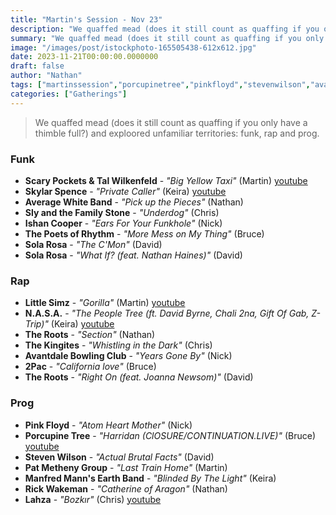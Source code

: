 ```yaml
---
title: "Martin's Session - Nov 23"
description: "We quaffed mead (does it still count as quaffing if you only have a thimble full?) and exploored unfamiliar territories: funk, rap and prog."
summary: "We quaffed mead (does it still count as quaffing if you only have a thimble full?) and exploored unfamiliar territories: funk, rap and prog."
image: "/images/post/istockphoto-165505438-612x612.jpg"
date: 2023-11-21T00:00:00.0000000
draft: false
author: "Nathan"
tags: ["martinssession","porcupinetree","pinkfloyd","stevenwilson","avantdalebowlingclub","solarosa","theroots","littlesimz","rickwakeman","slyandthefamilystone","scarypocketsandtalwilkenfeld","nasa","2pac","lahza","ishancooper","thekingites","skylarspence","patmethenygroup","averagewhiteband","thepoetsofrhythm","manfredmannsearthband","youtube"]
categories: ["Gatherings"]
---
```

> We quaffed mead (does it still count as quaffing if you only have a thimble full?) and exploored unfamiliar territories: funk, rap and prog.
### Funk
- **Scary Pockets & Tal Wilkenfeld** - _"Big Yellow Taxi"_ (Martin) [youtube](https://www.youtube.com/watch?v=8jm1Zl2Fjd4)
- **Skylar Spence** - _"Private Caller"_ (Keira)  [youtube](https://www.youtube.com/watch?v=PsoJNBWkKWQ)
- **Average White Band** - _"Pick up the Pieces"_ (Nathan)
- **Sly and the Family Stone** - _"Underdog"_ (Chris)
- **Ishan Cooper** - _"Ears For Your Funkhole"_ (Nick)
- **The Poets of Rhythm** - _"More Mess on My Thing"_ (Bruce)
- **Sola Rosa** - _"The C'Mon"_ (David)
- **Sola Rosa** - _"What If? (feat. Nathan Haines)"_ (David)
### Rap
- **Little Simz** - _"Gorilla"_ (Martin) [youtube](https://www.youtube.com/watch?v=K7xzmkpwNoA)
- **N.A.S.A.** - _"The People Tree (ft. David Byrne, Chali 2na, Gift Of Gab, Z-Trip)"_ (Keira) [youtube](https://www.youtube.com/watch?v=631W6DGjdgQ)
- **The Roots** - _"Section"_ (Nathan)
- **The Kingites** - _"Whistling in the Dark"_ (Chris)
- **Avantdale Bowling Club** - _"Years Gone By"_ (Nick)
- **2Pac** - _"California love"_ (Bruce)
- **The Roots** - _"Right On (feat. Joanna Newsom)"_ (David)
### Prog
- **Pink Floyd** - _"Atom Heart Mother"_ (Nick)
- **Porcupine Tree** - _"Harridan (ClOSURE/CONTINUATION.LIVE)"_ (Bruce) [youtube](https://www.youtube.com/watch?v=8pavnAi7lNk&pp=ygUkSGFycmlkYW4gKENsT1NVUkUvQ09OVElOVUFUSU9OLkxJVkUp)
- **Steven Wilson** - _"Actual Brutal Facts"_ (David)
- **Pat Metheny Group** - _"Last Train Home"_ (Martin)
- **Manfred Mann's Earth Band** - _"Blinded By The Light"_ (Keira)
- **Rick Wakeman** - _"Catherine of Aragon"_ (Nathan)
- **Lahza** - _"Bozkır"_ (Chris) [youtube](https://www.youtube.com/watch?v=QjRq8HMW-bY)
